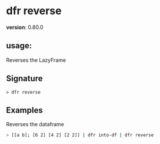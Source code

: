 # dfr reverse

**version**: 0.80.0

## **usage**:

Reverses the LazyFrame

## Signature

`> dfr reverse `

## Examples

Reverses the dataframe

```bash
> [[a b]; [6 2] [4 2] [2 2]] | dfr into-df | dfr reverse
```
